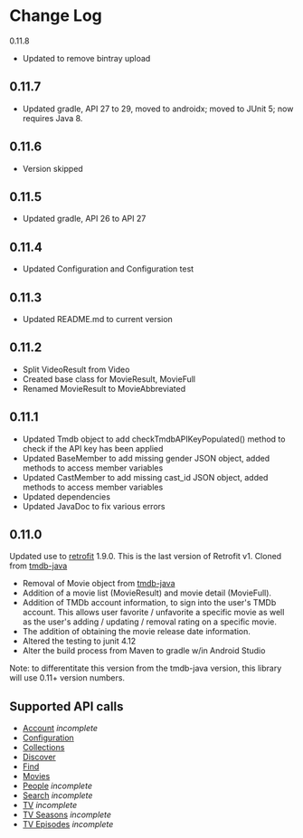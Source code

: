 Change Log
==========
0.11.8
* Updated to remove bintray upload

0.11.7
----------------
* Updated gradle, API 27 to 29, moved to androidx; moved to JUnit 5; now requires Java 8.

0.11.6
----------------
* Version skipped

0.11.5
----------------
* Updated gradle, API 26 to API 27

0.11.4
----------------
* Updated Configuration and Configuration test

0.11.3
----------------
* Updated README.md to current version

0.11.2
----------------
* Split VideoResult from Video
* Created base class for MovieResult, MovieFull
* Renamed MovieResult to MovieAbbreviated

0.11.1
----------------
* Updated Tmdb object to add checkTmdbAPIKeyPopulated() method to check if the API key has been applied 
* Updated BaseMember to add missing gender JSON object, added methods to access member variables
* Updated CastMember to add missing cast_id JSON object, added methods to access member variables
* Updated dependencies
* Updated JavaDoc to fix various errors

0.11.0
-----------------
Updated use to [retrofit][1] 1.9.0. This is the last version of Retrofit v1.
Cloned from [tmdb-java][2] 


* Removal of Movie object from [tmdb-java][2]
* Addition of a movie list (MovieResult) and movie detail (MovieFull).
* Addition of TMDb account information, to sign into the user's TMDb account. This allows user favorite / unfavorite a specific movie as well as the user's adding / updating / removal rating on a specific movie.
* The addition of obtaining the movie release date information.
* Altered the testing to junit 4.12
* Alter the build process from Maven to gradle w/in Android Studio 

Note: to differentitate this version from the tmdb-java version, this library will use 0.11+ version numbers.

Supported API calls
-------------------

 * [Account](https://developers.themoviedb.org/3/account) _incomplete_
 * [Configuration](https://developers.themoviedb.org/3/configuration)
 * [Collections](https://developers.themoviedb.org/3/collections)
 * [Discover](https://developers.themoviedb.org/3/discover)
 * [Find](https://developers.themoviedb.org/3/find)
 * [Movies](https://developers.themoviedb.org/3/movies) 
 * [People](https://developers.themoviedb.org/3/people) _incomplete_
 * [Search](https://developers.themoviedb.org/3/search) _incomplete_
 * [TV](https://developers.themoviedb.org/3/tv) _incomplete_
 * [TV Seasons](https://developers.themoviedb.org/3/tv-seasons) _incomplete_
 * [TV Episodes](https://developers.themoviedb.org/3/tv-episodes) _incomplete_
 

  [1]: https://github.com/square/retrofit/tree/version-one
  [2]: https://github.com/UweTrottmann/tmdb-java/releases/tag/v0.9.0
